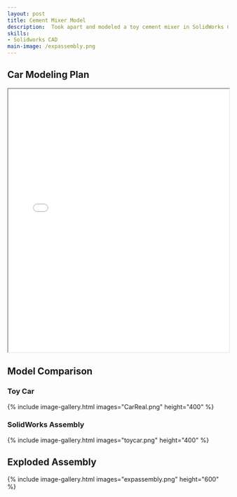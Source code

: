 ```yaml
---
layout: post
title: Cement Mixer Model
description:  Took apart and modeled a toy cement mixer in SolidWorks CAD, taking into account complex geometries and scale.
skills: 
- Solidworks CAD
main-image: /expassembly.png
---
```


## Car Modeling Plan
<iframe src="/assets/images/CarModelPlan.pdf" width="100%" height="600px"></iframe>

## Model Comparison
### Toy Car
{% include image-gallery.html images="CarReal.png" height="400" %}

### SolidWorks Assembly
{% include image-gallery.html images="toycar.png" height="400" %}

## Exploded Assembly
{% include image-gallery.html images="expassembly.png" height="600" %}
